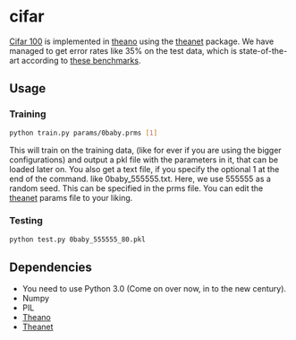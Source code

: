 # cifar
[Cifar 100](http://www.cs.toronto.edu/~kriz/cifar.html) is implemented in [theano](Theano/Theano) using the [theanet](rakeshvar/theanet) package. 
We have managed to get error rates like 35% on the test data, which is state-of-the-art according to 
[these benchmarks](http://rodrigob.github.io/are_we_there_yet/build/classification_datasets_results.html#43494641522d313030). 


## Usage

### Training

```sh
python train.py params/0baby.prms [1]
```

This will train on the training data, (like for ever if you are using the bigger configurations) and 
output a pkl file with the parameters in it, that can be loaded later on. You also get a text file, 
if you specify the optional 1 at the end of the command. like 0baby_555555.txt. 
Here, we use 555555 as a random seed. This can be specified in the prms file.
You can edit the [theanet](rakeshvar/theanet) params file to your liking.

### Testing

```sh
python test.py 0baby_555555_80.pkl
```

## Dependencies

* You need to use Python 3.0 (Come on over now, in to the new century). 
* Numpy
* PIL
* [Theano](Theano/Theano)
* [Theanet](rakeshvar/theanet)
